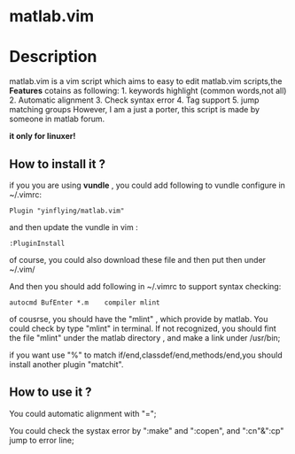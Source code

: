 # matlab.vim

# Description 
matlab.vim is a vim script which aims to easy to edit matlab.vim scripts,the 
**Features** cotains as following:
    1. keywords highlight (common words,not all)
    2. Automatic alignment
    3. Check syntax error
    4. Tag support
    5. jump matching groups
However, I am a just a porter, this script is made by someone in matlab forum.

**it only for linuxer!**

## How to install it ?
if you you are using **vundle** , you could add following to vundle configure in
~/.vimrc:
```
Plugin "yinflying/matlab.vim"
```
and then update the vundle in vim :
```
:PluginInstall
```
of course, you could also download these file and then put then under ~/.vim/

And then you should add following in ~/.vimrc to support syntax checking:
```
autocmd BufEnter *.m    compiler mlint
```
of cousrse, you should have the "mlint" , which provide by matlab. You could
check by type "mlint" in terminal. If not recognized, you should fint the file 
"mlint" under the matlab directory , and make a link under /usr/bin;

if you want use "%" to match if/end,classdef/end,methods/end,you should install 
another plugin "matchit".
## How to use it ?
You could automatic alignment with "=";

You could check the systax error by ":make" and ":copen", and ":cn"&":cp" jump 
to error line;
